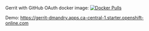 Gerrit with GitHub OAuth docker image: [![Docker Pulls](https://img.shields.io/docker/pulls/dmandry/gerrit-github-oauth)](https://hub.docker.com/r/dmandry/gerrit-github-oauth)

Demo: https://gerrit-dmandry.apps.ca-central-1.starter.openshift-online.com
